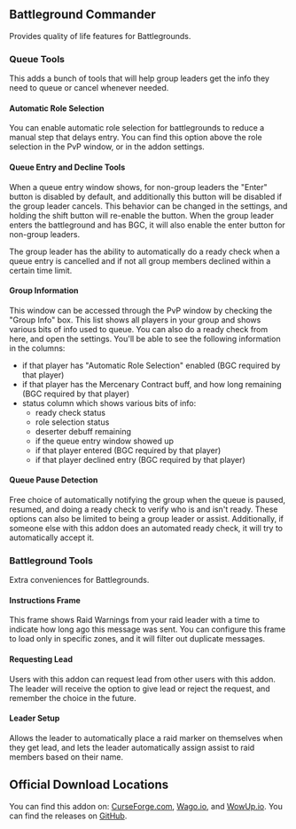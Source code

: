 ## Battleground Commander
Provides quality of life features for Battlegrounds. 

### Queue Tools
This adds a bunch of tools that will help group leaders get the info they need to queue or cancel whenever needed.

#### Automatic Role Selection
You can enable automatic role selection for battlegrounds to reduce a manual step that delays entry. You can find this
option above the role selection in the PvP window, or in the addon settings.

#### Queue Entry and Decline Tools
When a queue entry window shows, for non-group leaders the "Enter" button is disabled by default, and additionally
this button will be disabled if the group leader cancels. This behavior can be changed in the settings, and holding the
shift button will re-enable the button. When the group leader enters the battleground and has BGC, it will also enable
the enter button for non-group leaders.

The group leader has the ability to automatically do a ready check when a queue entry is cancelled and if not
all group members declined within a certain time limit.

#### Group Information
This window can be accessed through the PvP window by checking the "Group Info" box. This list shows all players in your
group and shows various bits of info used to queue. You can also do a ready check from here, and open the settings.
You'll be able to see the following information in the columns:
 - if that player has "Automatic Role Selection" enabled (BGC required by that player)
 - if that player has the Mercenary Contract buff, and how long remaining (BGC required by that player)
 - status column which shows various bits of info:
   - ready check status
   - role selection status
   - deserter debuff remaining
   - if the queue entry window showed up
   - if that player entered (BGC required by that player)
   - if that player declined entry (BGC required by that player)

#### Queue Pause Detection
Free choice of automatically notifying the group when the queue is paused, resumed, and doing a ready check to verify
who is and isn't ready. These options can also be limited to being a group leader or assist. Additionally, if someone
else with this addon does an automated ready check, it will try to automatically accept it.

### Battleground Tools
Extra conveniences for Battlegrounds.

#### Instructions Frame
This frame shows Raid Warnings from your raid leader with a time to indicate how long ago this message was sent. You can
configure this frame to load only in specific zones, and it will filter out duplicate messages.

#### Requesting Lead
Users with this addon can request lead from other users with this addon. The leader will receive the option to give lead
or reject the request, and remember the choice in the future.

#### Leader Setup
Allows the leader to automatically place a raid marker on themselves when they get lead, and lets the leader
automatically assign assist to raid members based on their name.

## Official Download Locations
You can find this addon on: [CurseForge.com](https://www.curseforge.com/wow/addons/battleground-commander), 
[Wago.io](https://addons.wago.io/addons/battleground-commander), and [WowUp.io](https://wowup.io/addons/1792745). 
You can find the releases on [GitHub](https://github.com/linaori/wow-battleground-commander/releases).
